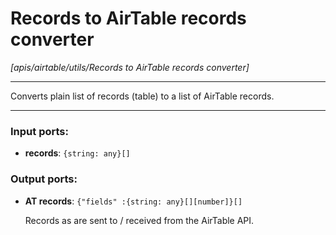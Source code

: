 # Records to AirTable records converter

_[apis/airtable/utils/Records to AirTable records converter]_

---

Converts plain list of records (table) to a list of AirTable records.  

---

### Input ports:

* __records__: ` {string: any}[] `

### Output ports:

* __AT records__: ` {"fields" :{string: any}[][number]}[] `

    Records as are sent to / received from the AirTable API.

